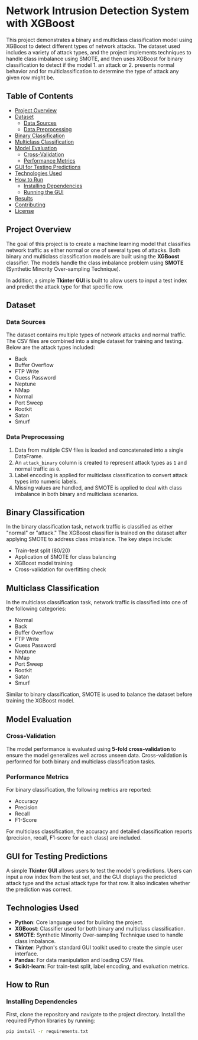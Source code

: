 # Network Intrusion Detection System with XGBoost

This project demonstrates a binary and multiclass classification model using XGBoost to detect different types of network attacks. The dataset used includes a variety of attack types, and the project implements techniques to handle class imbalance using SMOTE, and then uses XGBoost for binary classification to detect if the model 1. an attack or 2. presents normal behavior and for multiclassification to determine the type of attack any given row might be.

## Table of Contents
- [Project Overview](#project-overview)
- [Dataset](#dataset)
  - [Data Sources](#data-sources)
  - [Data Preprocessing](#data-preprocessing)
- [Binary Classification](#binary-classification)
- [Multiclass Classification](#multiclass-classification)
- [Model Evaluation](#model-evaluation)
  - [Cross-Validation](#cross-validation)
  - [Performance Metrics](#performance-metrics)
- [GUI for Testing Predictions](#gui-for-testing-predictions)
- [Technologies Used](#technologies-used)
- [How to Run](#how-to-run)
  - [Installing Dependencies](#installing-dependencies)
  - [Running the GUI](#running-the-gui)
- [Results](#results)
- [Contributing](#contributing)
- [License](#license)

## Project Overview
The goal of this project is to create a machine learning model that classifies network traffic as either normal or one of several types of attacks. Both binary and multiclass classification models are built using the **XGBoost** classifier. The models handle the class imbalance problem using **SMOTE** (Synthetic Minority Over-sampling Technique).

In addition, a simple **Tkinter GUI** is built to allow users to input a test index and predict the attack type for that specific row.

## Dataset

### Data Sources
The dataset contains multiple types of network attacks and normal traffic. The CSV files are combined into a single dataset for training and testing. Below are the attack types included:
- Back
- Buffer Overflow
- FTP Write
- Guess Password
- Neptune
- NMap
- Normal
- Port Sweep
- Rootkit
- Satan
- Smurf

### Data Preprocessing
1. Data from multiple CSV files is loaded and concatenated into a single DataFrame.
2. An `attack_binary` column is created to represent attack types as `1` and normal traffic as `0`.
3. Label encoding is applied for multiclass classification to convert attack types into numeric labels.
4. Missing values are handled, and SMOTE is applied to deal with class imbalance in both binary and multiclass scenarios.

## Binary Classification
In the binary classification task, network traffic is classified as either "normal" or "attack." The XGBoost classifier is trained on the dataset after applying SMOTE to address class imbalance. The key steps include:
- Train-test split (80/20)
- Application of SMOTE for class balancing
- XGBoost model training
- Cross-validation for overfitting check

## Multiclass Classification
In the multiclass classification task, network traffic is classified into one of the following categories:
- Normal
- Back
- Buffer Overflow
- FTP Write
- Guess Password
- Neptune
- NMap
- Port Sweep
- Rootkit
- Satan
- Smurf

Similar to binary classification, SMOTE is used to balance the dataset before training the XGBoost model.

## Model Evaluation

### Cross-Validation
The model performance is evaluated using **5-fold cross-validation** to ensure the model generalizes well across unseen data. Cross-validation is performed for both binary and multiclass classification tasks.

### Performance Metrics
For binary classification, the following metrics are reported:
- Accuracy
- Precision
- Recall
- F1-Score

For multiclass classification, the accuracy and detailed classification reports (precision, recall, F1-score for each class) are included.

## GUI for Testing Predictions
A simple **Tkinter GUI** allows users to test the model's predictions. Users can input a row index from the test set, and the GUI displays the predicted attack type and the actual attack type for that row. It also indicates whether the prediction was correct.

## Technologies Used
- **Python**: Core language used for building the project.
- **XGBoost**: Classifier used for both binary and multiclass classification.
- **SMOTE**: Synthetic Minority Over-sampling Technique used to handle class imbalance.
- **Tkinter**: Python's standard GUI toolkit used to create the simple user interface.
- **Pandas**: For data manipulation and loading CSV files.
- **Scikit-learn**: For train-test split, label encoding, and evaluation metrics.

## How to Run

### Installing Dependencies
First, clone the repository and navigate to the project directory. Install the required Python libraries by running:

```bash
pip install -r requirements.txt
